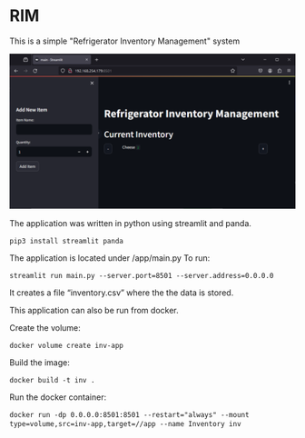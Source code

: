 # RIM
This is a simple "Refrigerator Inventory Management" system

![Screenshot of RIM](/img/RIM.png)

The application was written in python using streamlit and panda.
```
pip3 install streamlit panda
```
The application is located under /app/main.py
To run: 
```
streamlit run main.py --server.port=8501 --server.address=0.0.0.0
```
It creates a file “inventory.csv” where the the data is stored.

This application can also be run from docker. 

Create the volume:
```
docker volume create inv-app
```
Build the image:
```
docker build -t inv .
```
Run the docker container:
```
docker run -dp 0.0.0.0:8501:8501 --restart="always" --mount type=volume,src=inv-app,target=//app --name Inventory inv
```
